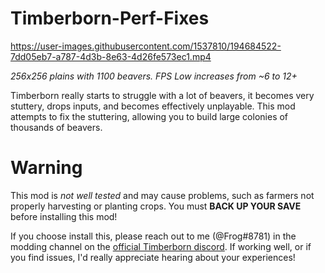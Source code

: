 # Timberborn-Perf-Fixes

https://user-images.githubusercontent.com/1537810/194684522-7dd05eb7-a787-4d3b-8e63-4d26fe573ec1.mp4

*256x256 plains with 1100 beavers. FPS Low increases from ~6 to 12+*

Timberborn really starts to struggle with a lot of beavers, it becomes very stuttery, drops inputs, and becomes effectively unplayable.
This mod attempts to fix the stuttering, allowing you to build large colonies of thousands of beavers.

# Warning
This mod is *not well tested* and may cause problems, such as farmers not properly harvesting or planting crops. You must **BACK UP YOUR SAVE** before installing this mod!

If you choose install this, please reach out to me (@Frog#8781) in the modding channel on the [official Timberborn discord](https://discord.com/invite/timberborn). If working well, or if you find issues, I'd really appreciate hearing about your experiences!
